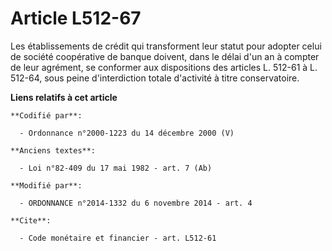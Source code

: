 # Article L512-67

Les établissements de crédit qui transforment leur statut pour adopter celui de société coopérative de banque doivent, dans
le délai d'un an à compter de leur agrément, se conformer aux dispositions des articles L. 512-61 à L. 512-64, sous peine
d'interdiction totale d'activité à titre conservatoire.

**Liens relatifs à cet article**

	**Codifié par**:

	  - Ordonnance n°2000-1223 du 14 décembre 2000 (V)

	**Anciens textes**:

	  - Loi n°82-409 du 17 mai 1982 - art. 7 (Ab)

	**Modifié par**:

	  - ORDONNANCE n°2014-1332 du 6 novembre 2014 - art. 4

	**Cite**:

	  - Code monétaire et financier - art. L512-61
